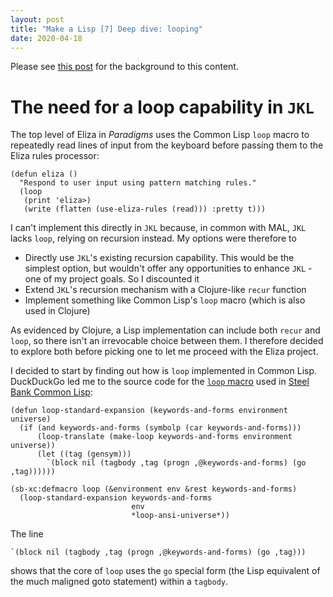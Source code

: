 ```yaml
---
layout: post
title: "Make a Lisp [7] Deep dive: looping"
date: 2020-04-18
---
```


Please see [this post](https://www.non-kinetic-effects.co.uk/blog/2020/04/14/AI-Projects-Eliza) for the background to this content.

# The need for a loop capability in `JKL`

The top level of Eliza in *Paradigms* uses the Common Lisp `loop` macro to repeatedly read lines of input from the keyboard before passing them to the Eliza rules processor:
```
(defun eliza ()
  "Respond to user input using pattern matching rules."
  (loop
   (print 'eliza>)
   (write (flatten (use-eliza-rules (read))) :pretty t)))
```
I can't implement this directly in `JKL` because, in common with MAL, `JKL` lacks `loop`, relying on recursion instead. My options were therefore to
* Directly use `JKL`'s existing recursion capability. This would be the simplest option, but wouldn't offer any opportunities to enhance `JKL` - one of my project goals. So I discounted it
* Extend `JKL`'s recursion mechanism with a Clojure-like `recur` function
* Implement something like Common Lisp's `loop` macro (which is also used in Clojure)

As evidenced by Clojure, a Lisp implementation can include both `recur` and `loop`, so there isn't an irrevocable choice between them. I therefore decided to explore both before picking one to let me proceed with the Eliza project.

I decided to start by finding out how is `loop` implemented in Common Lisp. DuckDuckGo led me to the source code for the [`loop` macro](https://github.com/sbcl/sbcl/blob/master/src/code/loop.lisp) used in [Steel Bank Common Lisp](https://github.com/sbcl/sbcl):

```
(defun loop-standard-expansion (keywords-and-forms environment universe)
  (if (and keywords-and-forms (symbolp (car keywords-and-forms)))
      (loop-translate (make-loop keywords-and-forms environment universe))
      (let ((tag (gensym)))
        `(block nil (tagbody ,tag (progn ,@keywords-and-forms) (go ,tag))))))

(sb-xc:defmacro loop (&environment env &rest keywords-and-forms)
  (loop-standard-expansion keywords-and-forms
                           env
                           *loop-ansi-universe*))
```
The line
```
`(block nil (tagbody ,tag (progn ,@keywords-and-forms) (go ,tag)))
```
shows that the core of `loop` uses the `go` special form (the Lisp equivalent of the much maligned goto statement) within a `tagbody`. 

